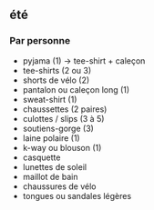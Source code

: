 ## été
### Par personne
- pyjama (1) -> tee-shirt + caleçon
 - tee-shirts (2 ou 3)
 - shorts de vélo (2)
 - pantalon ou caleçon long (1)
 - sweat-shirt (1)
 - chaussettes (2 paires)
 - culottes / slips (3 à 5)
 - soutiens-gorge (3)
 - laine polaire (1)
 - k-way ou blouson (1)
 - casquette
 - lunettes de soleil
 - maillot de bain
 - chaussures de vélo
 - tongues ou sandales légères
